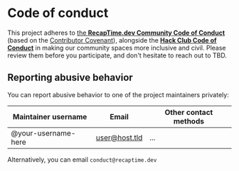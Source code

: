 # Code of conduct

This project adheres to [the **RecapTime.dev Community Code of Conduct**](https://policies.recaptime.dev/community/code-of-conduct)
(based on the [Contributor Covenant](https://www.contributor-covenant.org/version/2/1/code_of_conduct.html)), alongside the
[**Hack Club Code of Conduct**](https://hackclub.com/conduct) in making our community spaces more inclusive and civil. Please review
them before you participate, and don't hesitate to reach out to TBD.

## Reporting abusive behavior

You can report abusive behavior to one of the project maintainers privately:

<!-- note that you also list someone from @recaptime-dev/squad if community maintained and hosted on RecapTime.dev (e.g. @ajhalili2006 -->

| Maintainer username | Email | Other contact methods |
| --- | --- | --- |
| @your-username-here | user@host.tld | ... |

Alternatively, you can email `conduct@recaptime.dev`
